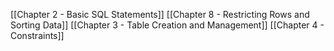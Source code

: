 [[Chapter 2 - Basic SQL Statements]]
[[Chapter 8 - Restricting Rows and Sorting Data]]
[[Chapter 3 - Table Creation and Management]]
[[Chapter 4 - Constraints]]